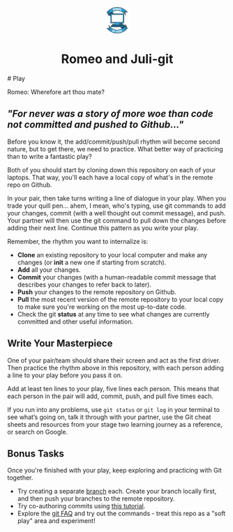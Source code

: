 <div align="center">
    <img alt="School of Code" src="./images/soc-logo.png" width="60" />
</div>
<h1 align="center">
  Romeo and Juli-git
</h1>
# Play

Romeo: Wherefore art thou mate?

## _"For never was a story of more woe than code not committed and pushed to Github..."_

Before you know it, the add/commit/push/pull rhythm will become second nature, but to get there, we need to practice. What better way of practicing than to write a fantastic play?

Both of you should start by cloning down this repository on each of your laptops. That way, you'll each have a local copy of what's in the remote repo on Github.

In your pair, then take turns writing a line of dialogue in your play. When you trade your quill pen... ahem, I mean, who's typing, use git commands to add your changes, commit (with a well thought out commit message), and push. Your partner will then use the git command to pull down the changes before adding their next line. Continue this pattern as you write your play.

Remember, the rhythm you want to internalize is:

- **Clone** an existing repository to your local computer and make any changes (or **init** a new one if starting from scratch).
- **Add** all your changes.
- **Commit** your changes (with a human-readable commit message that describes your changes to refer back to later).
- **Push** your changes to the remote repository on Github.
- **Pull** the most recent version of the remote repository to your local copy to make sure you're working on the most up-to-date code.
- Check the git **status** at any time to see what changes are currently committed and other useful information.

## Write Your Masterpiece

One of your pair/team should share their screen and act as the first driver. Then practice the rhythm above in this repository, with each person adding a line to your play before you pass it on.

Add at least ten lines to your play, five lines each person. This means that each person in the pair will add, commit, push, and pull five times each.

If you run into any problems, use `git status` or `git log` in your terminal to see what’s going on, talk it through with your partner, use the Git cheat sheets and resources from your stage two learning journey as a reference, or search on Google.

## Bonus Tasks

Once you're finished with your play, keep exploring and practicing with Git together.

- Try creating a separate [branch](https://www.atlassian.com/git/tutorials/using-branches) each. Create your branch locally first, and then push your branches to the remote repository.
- Try co-authoring commits using [this tutorial](https://docs.github.com/en/pull-requests/committing-changes-to-your-project/creating-and-editing-commits/creating-a-commit-with-multiple-authors).
- Explore the [git FAQ](http://gitfaq.org/) and try out the commands - treat this repo as a "soft play" area and experiment!
